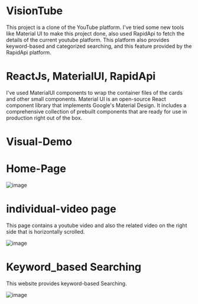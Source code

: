 # VisionTube

This project is a clone of the YouTube platform. I've tried some new tools like Material UI to make this project done, also used RapidApi to fetch the details of the current youtube platform. This platform also provides keyword-based and categorized searching, and this feature provided by the RapidApi platform. 

# ReactJs, MaterialUI, RapidApi  

I've used MaterialUI components to wrap the container files of the cards and other small components. 
Material UI is an open-source React component library that implements Google's Material Design. It includes a comprehensive collection of prebuilt components that are ready for use in production right out of the box. 

# Visual-Demo

# Home-Page 

![image](https://github.com/Dhruv29103/VizionTube/assets/91152898/657f0d1c-d977-408e-87a4-b92fbee8287f)

# individual-video page 

This page contains a youtube video and also the related video on the right side that is horizontally scrolled. 

![image](https://github.com/Dhruv29103/VizionTube/assets/91152898/1ed2973e-0968-4ce7-bd60-fb3c99e0e850)

# Keyword_based Searching

This website provides keyword-based Searching.

![image](https://github.com/Dhruv29103/VizionTube/assets/91152898/642bb124-8512-4d07-ae6c-078805182aa3) 

            
